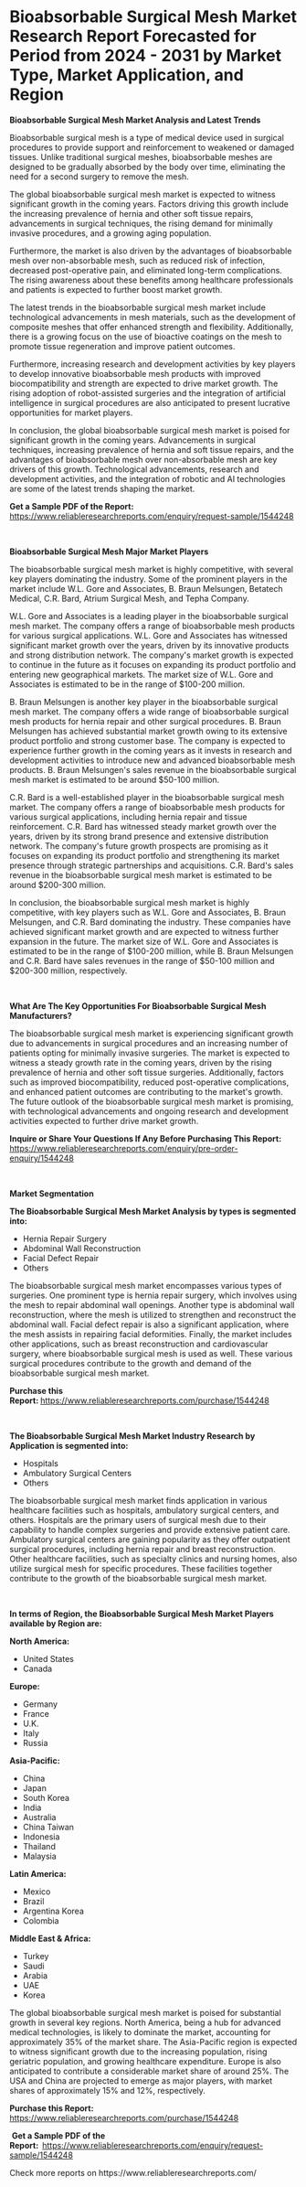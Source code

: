 <p><h1>Bioabsorbable Surgical Mesh Market Research Report Forecasted for Period from 2024 -  2031 by Market Type, Market Application, and Region</h1></p><p><strong>Bioabsorbable Surgical Mesh Market Analysis and Latest Trends</strong></p>
<p><p>Bioabsorbable surgical mesh is a type of medical device used in surgical procedures to provide support and reinforcement to weakened or damaged tissues. Unlike traditional surgical meshes, bioabsorbable meshes are designed to be gradually absorbed by the body over time, eliminating the need for a second surgery to remove the mesh.</p><p>The global bioabsorbable surgical mesh market is expected to witness significant growth in the coming years. Factors driving this growth include the increasing prevalence of hernia and other soft tissue repairs, advancements in surgical techniques, the rising demand for minimally invasive procedures, and a growing aging population.</p><p>Furthermore, the market is also driven by the advantages of bioabsorbable mesh over non-absorbable mesh, such as reduced risk of infection, decreased post-operative pain, and eliminated long-term complications. The rising awareness about these benefits among healthcare professionals and patients is expected to further boost market growth.</p><p>The latest trends in the bioabsorbable surgical mesh market include technological advancements in mesh materials, such as the development of composite meshes that offer enhanced strength and flexibility. Additionally, there is a growing focus on the use of bioactive coatings on the mesh to promote tissue regeneration and improve patient outcomes.</p><p>Furthermore, increasing research and development activities by key players to develop innovative bioabsorbable mesh products with improved biocompatibility and strength are expected to drive market growth. The rising adoption of robot-assisted surgeries and the integration of artificial intelligence in surgical procedures are also anticipated to present lucrative opportunities for market players.</p><p>In conclusion, the global bioabsorbable surgical mesh market is poised for significant growth in the coming years. Advancements in surgical techniques, increasing prevalence of hernia and soft tissue repairs, and the advantages of bioabsorbable mesh over non-absorbable mesh are key drivers of this growth. Technological advancements, research and development activities, and the integration of robotic and AI technologies are some of the latest trends shaping the market.</p></p>
<p><strong>Get a Sample PDF of the Report:&nbsp;</strong> <a href="https://www.reliableresearchreports.com/enquiry/request-sample/1544248">https://www.reliableresearchreports.com/enquiry/request-sample/1544248</a></p>
<p>&nbsp;</p>
<p><strong>Bioabsorbable Surgical Mesh Major Market Players</strong></p>
<p><p>The bioabsorbable surgical mesh market is highly competitive, with several key players dominating the industry. Some of the prominent players in the market include W.L. Gore and Associates, B. Braun Melsungen, Betatech Medical, C.R. Bard, Atrium Surgical Mesh, and Tepha Company.</p><p>W.L. Gore and Associates is a leading player in the bioabsorbable surgical mesh market. The company offers a range of bioabsorbable mesh products for various surgical applications. W.L. Gore and Associates has witnessed significant market growth over the years, driven by its innovative products and strong distribution network. The company's market growth is expected to continue in the future as it focuses on expanding its product portfolio and entering new geographical markets. The market size of W.L. Gore and Associates is estimated to be in the range of $100-200 million.</p><p>B. Braun Melsungen is another key player in the bioabsorbable surgical mesh market. The company offers a wide range of bioabsorbable surgical mesh products for hernia repair and other surgical procedures. B. Braun Melsungen has achieved substantial market growth owing to its extensive product portfolio and strong customer base. The company is expected to experience further growth in the coming years as it invests in research and development activities to introduce new and advanced bioabsorbable mesh products. B. Braun Melsungen's sales revenue in the bioabsorbable surgical mesh market is estimated to be around $50-100 million.</p><p>C.R. Bard is a well-established player in the bioabsorbable surgical mesh market. The company offers a range of bioabsorbable mesh products for various surgical applications, including hernia repair and tissue reinforcement. C.R. Bard has witnessed steady market growth over the years, driven by its strong brand presence and extensive distribution network. The company's future growth prospects are promising as it focuses on expanding its product portfolio and strengthening its market presence through strategic partnerships and acquisitions. C.R. Bard's sales revenue in the bioabsorbable surgical mesh market is estimated to be around $200-300 million.</p><p>In conclusion, the bioabsorbable surgical mesh market is highly competitive, with key players such as W.L. Gore and Associates, B. Braun Melsungen, and C.R. Bard dominating the industry. These companies have achieved significant market growth and are expected to witness further expansion in the future. The market size of W.L. Gore and Associates is estimated to be in the range of $100-200 million, while B. Braun Melsungen and C.R. Bard have sales revenues in the range of $50-100 million and $200-300 million, respectively.</p></p>
<p>&nbsp;</p>
<p><strong>What Are The Key Opportunities For Bioabsorbable Surgical Mesh Manufacturers?</strong></p>
<p><p>The bioabsorbable surgical mesh market is experiencing significant growth due to advancements in surgical procedures and an increasing number of patients opting for minimally invasive surgeries. The market is expected to witness a steady growth rate in the coming years, driven by the rising prevalence of hernia and other soft tissue surgeries. Additionally, factors such as improved biocompatibility, reduced post-operative complications, and enhanced patient outcomes are contributing to the market's growth. The future outlook of the bioabsorbable surgical mesh market is promising, with technological advancements and ongoing research and development activities expected to further drive market growth.</p></p>
<p><strong>Inquire or Share Your Questions If Any Before Purchasing This Report:</strong> <a href="https://www.reliableresearchreports.com/enquiry/pre-order-enquiry/1544248">https://www.reliableresearchreports.com/enquiry/pre-order-enquiry/1544248</a></p>
<p>&nbsp;</p>
<p><strong>Market Segmentation</strong></p>
<p><strong>The Bioabsorbable Surgical Mesh Market Analysis by types is segmented into:</strong></p>
<p><ul><li>Hernia Repair Surgery</li><li>Abdominal Wall Reconstruction</li><li>Facial Defect Repair</li><li>Others</li></ul></p>
<p><p>The bioabsorbable surgical mesh market encompasses various types of surgeries. One prominent type is hernia repair surgery, which involves using the mesh to repair abdominal wall openings. Another type is abdominal wall reconstruction, where the mesh is utilized to strengthen and reconstruct the abdominal wall. Facial defect repair is also a significant application, where the mesh assists in repairing facial deformities. Finally, the market includes other applications, such as breast reconstruction and cardiovascular surgery, where bioabsorbable surgical mesh is used as well. These various surgical procedures contribute to the growth and demand of the bioabsorbable surgical mesh market.</p></p>
<p><strong>Purchase this Report:&nbsp;</strong><a href="https://www.reliableresearchreports.com/purchase/1544248">https://www.reliableresearchreports.com/purchase/1544248</a></p>
<p>&nbsp;</p>
<p><strong>The Bioabsorbable Surgical Mesh Market Industry Research by Application is segmented into:</strong></p>
<p><ul><li>Hospitals</li><li>Ambulatory Surgical Centers</li><li>Others</li></ul></p>
<p><p>The bioabsorbable surgical mesh market finds application in various healthcare facilities such as hospitals, ambulatory surgical centers, and others. Hospitals are the primary users of surgical mesh due to their capability to handle complex surgeries and provide extensive patient care. Ambulatory surgical centers are gaining popularity as they offer outpatient surgical procedures, including hernia repair and breast reconstruction. Other healthcare facilities, such as specialty clinics and nursing homes, also utilize surgical mesh for specific procedures. These facilities together contribute to the growth of the bioabsorbable surgical mesh market.</p></p>
<p>&nbsp;</p>
<p><strong>In terms of Region, the Bioabsorbable Surgical Mesh Market Players available by Region are:</strong></p>
<p>
    <p> <strong> North America: </strong>
        <ul>
            <li>United States</li>
            <li>Canada</li>
        </ul>
        </p> 
    <p> <strong> Europe: </strong>
        <ul>
            <li>Germany</li>
            <li>France</li>
            <li>U.K.</li>
            <li>Italy</li>
            <li>Russia</li>
        </ul>
        </p> 
    <p> <strong> Asia-Pacific: </strong>
        <ul>
            <li>China</li>
            <li>Japan</li>
            <li>South Korea</li>
            <li>India</li>
            <li>Australia</li>
            <li>China Taiwan</li>
            <li>Indonesia</li>
            <li>Thailand</li>
            <li>Malaysia</li>
        </ul>
        </p> 
    <p> <strong> Latin America: </strong>
        <ul>
            <li>Mexico</li>
            <li>Brazil</li>
            <li>Argentina Korea</li>
            <li>Colombia</li>
        </ul>
        </p> 
    <p> <strong> Middle East & Africa: </strong>
        <ul>
            <li>Turkey</li>
            <li>Saudi</li>
            <li>Arabia</li>
            <li>UAE</li>
            <li>Korea</li>
        </ul>
    </p>
    </p>
<p><p>The global bioabsorbable surgical mesh market is poised for substantial growth in several key regions. North America, being a hub for advanced medical technologies, is likely to dominate the market, accounting for approximately 35% of the market share. The Asia-Pacific region is expected to witness significant growth due to the increasing population, rising geriatric population, and growing healthcare expenditure. Europe is also anticipated to contribute a considerable market share of around 25%. The USA and China are projected to emerge as major players, with market shares of approximately 15% and 12%, respectively.</p></p>
<p><strong>Purchase this Report: </strong><a href="https://www.reliableresearchreports.com/purchase/1544248">https://www.reliableresearchreports.com/purchase/1544248</a></p>
<p>&nbsp;<strong>Get a Sample PDF of the Report:&nbsp;&nbsp;</strong><a href="https://www.reliableresearchreports.com/enquiry/request-sample/1544248">https://www.reliableresearchreports.com/enquiry/request-sample/1544248</a></p>
<p><strong></strong></p>
<p>Check more reports on https://www.reliableresearchreports.com/</p>